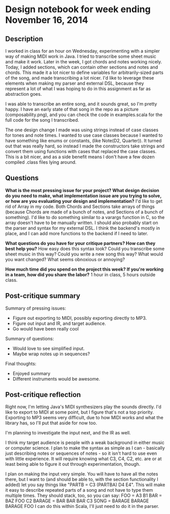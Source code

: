 # Design notebook for week ending November 16, 2014

## Description
I worked in class for an hour on Wednesday, experimenting with a simpler way of
making MIDI work in Java.  I tried to transcribe some sheet music and make it
work.  Later in the week, I got chords and notes working nicely.  Today, I added
sections, which can contain other sections and notes and chords.  This made it a
lot nicer to define variables for arbitrarily-sized parts of the song, and made
transcribing a lot nicer.  I'd like to leverage these elements when making my
parser and external DSL, because they represent a lot of what I was hoping to do
in this assignment as far as abstraction goes.

I was able to transcribe an entire song, and it sounds great, so I'm pretty
happy.  I have an early state of that song in the repo as a picture
(composability.png), and you can check the code in examples.scala for the full
code for the song I transcribed.

The one design change I made was using strings instead of case classes for tones
and note times.  I wanted to use case classes because I wanted to have something
like enums or constants, (like Note(D2, Quarter)).  It turned out that was
really hard, so instead I made the constructors take strings and convert them
using functions with cases that replaced the case classes.  This is a bit
nicer, and as a side benefit means I don't have a few dozen compiled .class
files lying around.

## Questions

**What is the most pressing issue for your project? What design decision do
you need to make, what implementation issue are you trying to solve, or how
are you evaluating your design and implementation?**
I'd like to get rid of Array in my code.  Both Chords and Sections take arrays
of things (because Chords are made of a bunch of notes, and Sections of a bunch
of something).  I'd like to do something similar to a varargs function in C, so
the array doesn't have to be manually written.  I should also probably start on
the parser and syntax for my external DSL.  I think the backend's mostly in
place, and I can add more functions to the backend if I need to later.

**What questions do you have for your critique partners? How can they best help
you?**
How easy does this syntax look?  Could you transcribe some sheet music in this
way?  Could you write a new song this way?  What would you want changed?  What
seems obnoxious or annoying?

**How much time did you spend on the project this week? If you're working in a
team, how did you share the labor?**
1 hour in class, 5 hours outside class.

## Post-critique summary
Summary of pressing issues:
 - Figure out exporting to MIDI, possibly exporting directly to MP3.
 - Figure out input and IR, and target audience.
 - Go would have been really cool

Summary of questions:
 - Would love to see simplified input.
 - Maybe wrap notes up in sequences?

Final thoughts:
 - Enjoyed summary
 - Different instruments would be awesome.

## Post-critique reflection
Right now, I'm letting Java's MIDI synthesizers play the sounds directly.  I'd
like to export to MIDI at some point, but I figure that's not a top priority.
Exporting to MP3 seems very difficult, due to how MIDI works and what the
library has, so I'll put that aside for now too.

I'm planning to investigate the input next, and the IR as well.

I think my target audience is people with a weak background in either music or
computer science.  I plan to make the syntax as simple as I can - basically just
describing notes or sequences of notes - so it isn't hard to use even with
little experience.  It will require knowing what C3, C4, C2, etc. are or at
least being able to figure it out through experimentation, though.

I plan on making the input very simple.  You will have to have all the notes
there, but I want to (and should be able to, with the section functionality I
added) let you say things like "PARTB = C3 (PARTBA) D4 E4".  This will make it
easy to describe repeated parts of a song and not have to type them multiple
times.  They should stack, too, so you can say:
FOO = A3 B1
BAR = BAZ FOO C2
BARAGE = BAR BAR BAR C3
SONG = BARAGE BARAGE BARAGE FOO
I can do this within Scala, I'll just need to do it in the parser.

